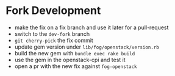 # Fork Development

* make the fix on a fix branch and use it later for a pull-request
* switch to the `dev-fork` branch
* `git cherry-pick` the fix commit
* update gem version under `lib/fog/openstack/version.rb`
* build the new gem with `bundle exec rake build`
* use the gem in the openstack-cpi and test it
* open a pr with the new fix against `fog-openstack`